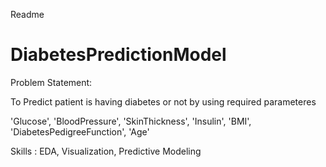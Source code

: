 Readme

# DiabetesPredictionModel

Problem Statement:

To Predict patient is having diabetes or not by using required parameteres

'Glucose', 'BloodPressure', 'SkinThickness', 'Insulin', 'BMI',
'DiabetesPedigreeFunction', 'Age'



Skills : EDA, Visualization, Predictive Modeling


